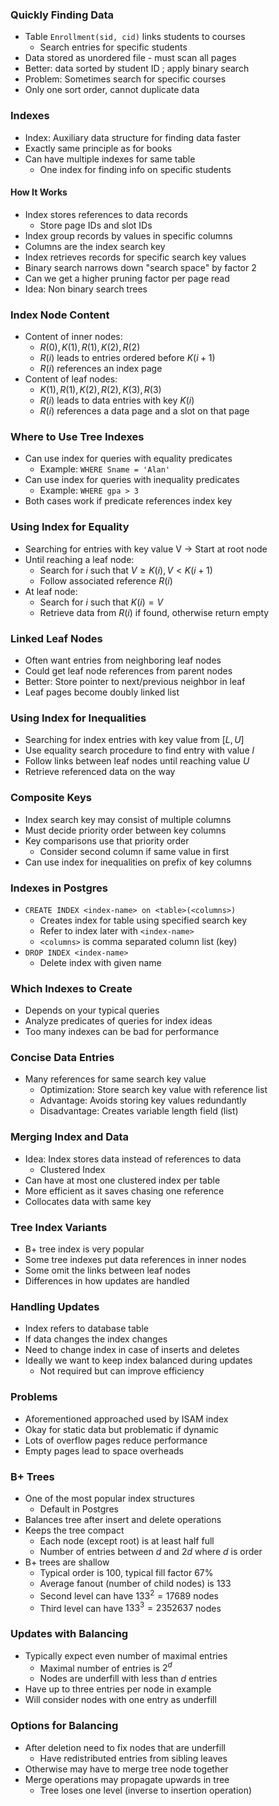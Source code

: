 ### Quickly Finding Data
- Table `Enrollment(sid, cid)` links students to courses
	- Search entries for specific students
- Data stored as unordered file - must scan all pages
- Better: data sorted by student ID ; apply binary search
- Problem: Sometimes search for specific courses
- Only one sort order, cannot duplicate data
### Indexes
- Index: Auxiliary data structure for finding data faster
- Exactly same principle as for books
- Can have multiple indexes for same table
	- One index for finding info on specific students
#### How It Works
- Index stores references to data records
	- Store page IDs and slot IDs
- Index group records by values in specific columns
- Columns are the index search key
- Index retrieves records for specific search key values
- Binary search narrows down "search space" by factor 2
- Can we get a higher pruning factor per page read
-  Idea: Non binary search trees
### Index Node Content
-  Content of inner nodes:
	- $R(0), K(1), R(1), K(2), R(2)$
	- $R(i)$ leads to entries ordered before $K(i+1)$
	- $R(i)$ references an index page
- Content of leaf nodes:
	- $K(1), R(1), K(2), R(2), K(3), R(3)$
	- $R(i)$ leads to data entries with key $K(i)$
	- $R(i)$ references a data page and a slot on that page
### Where to Use Tree Indexes
- Can use index for queries with equality predicates
	- Example: `WHERE Sname = 'Alan'`
- Can use index for queries with inequality predicates
	- Example: `WHERE gpa > 3`
- Both cases work if predicate references index key
### Using Index for Equality
- Searching for entries with key value V -> Start at root node
- Until reaching a leaf node:
	- Search for $i$ such that $V\geq K(i), V<K(i+1)$
	- Follow associated reference $R(i)$
- At leaf node:
	- Search for $i$ such that $K(i)=V$
	- Retrieve data from $R(i)$ if found, otherwise return empty
### Linked Leaf Nodes
- Often want entries from neighboring leaf nodes
- Could get leaf node references from parent nodes
- Better: Store pointer to next/previous neighbor in leaf
- Leaf pages become doubly linked list
### Using Index for Inequalities
- Searching for index entries with key value from $[L,U]$
- Use equality search procedure to find entry with value $l$
- Follow links between leaf nodes until reaching value $U$
- Retrieve referenced data on the way
### Composite Keys
- Index search key may consist of multiple columns
- Must decide priority order between key columns
- Key comparisons use that priority order
	- Consider second column if same value in first
- Can use index for inequalities on prefix of key columns
### Indexes in Postgres
- `CREATE INDEX <index-name> on <table>(<columns>)`
	- Creates index for table using specified search key
	- Refer to index later with `<index-name>`
	- `<columns>` is comma separated column list (key)
- `DROP INDEX <index-name>`
	- Delete index with given name
### Which Indexes to Create
- Depends on your typical queries
- Analyze predicates of queries for index ideas
- Too many indexes can be bad for performance
### Concise Data Entries
- Many references for same search key value
	- Optimization: Store search key value with reference list
	- Advantage: Avoids storing key values redundantly
	- Disadvantage: Creates variable length field (list)
### Merging Index and Data
- Idea: Index stores data instead of references to data
	- Clustered Index
- Can have at most one clustered index per table
- More efficient as it saves chasing one reference
- Collocates data with same key
### Tree Index Variants
- B+ tree index is very popular
- Some tree indexes put data references in inner nodes
- Some omit the links between leaf nodes
- Differences in how updates are handled
### Handling Updates
- Index refers to database table
- If data changes the index changes
- Need to change index in case of inserts and deletes
- Ideally we want to keep index balanced during updates
	- Not required but can improve efficiency
### Problems
- Aforementioned approached used by ISAM index
- Okay for static data but problematic if dynamic
- Lots of overflow pages reduce performance
- Empty pages lead to space overheads
### B+ Trees
- One of the most popular index structures
	- Default in Postgres
- Balances tree after insert and delete operations
- Keeps the tree compact
	- Each node (except root) is at least half full
	- Number of entries between $d$ and $2d$ where $d$ is order
- B+ trees are shallow
	- Typical order is 100, typical fill factor $67\%$
	- Average fanout (number of child nodes) is 133
	- Second level can have $133^2=17689$ nodes
	- Third level can have $133^3=2352637$ nodes
### Updates with Balancing
- Typically expect even number of maximal entries
	- Maximal number of entries is $2^d$
	- Nodes are underfill with less than $d$ entries
- Have up to three entries per node in example
- Will consider nodes with one entry as underfill
### Options for Balancing
- After deletion need to fix nodes that are underfill
	- Have redistributed entries from sibling leaves
- Otherwise may have to merge tree node together
- Merge operations may propagate upwards in tree
	- Tree loses one level (inverse to insertion operation)
